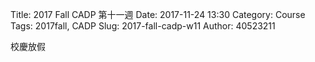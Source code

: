 Title: 2017 Fall CADP 第十一週 
Date: 2017-11-24 13:30
Category: Course
Tags: 2017fall, CADP
Slug: 2017-fall-cadp-w11
Author: 40523211

<!-- PELICAN_END_SUMMARY -->

校慶放假